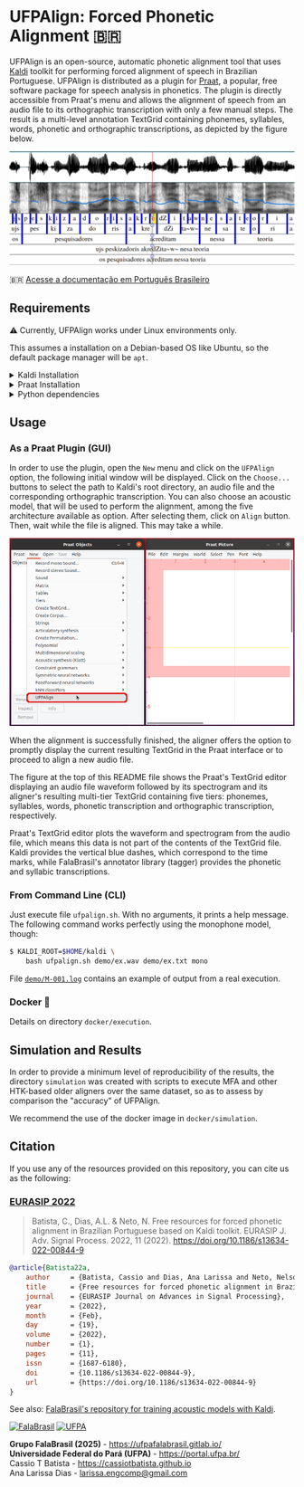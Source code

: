 # UFPAlign: Forced Phonetic Alignment :brazil:

UFPAlign is an open-source, automatic phonetic alignment tool that uses 
[Kaldi](http://kaldi-asr.org/) toolkit for performing forced alignment of 
speech in Brazilian Portuguese. UFPAlign is distributed as a plugin 
for [Praat](https://www.fon.hum.uva.nl/praat/), a popular, free software package 
for speech analysis in phonetics. The plugin is directly accessible from 
Praat's menu and allows the alignment of speech from an audio file to its 
orthographic transcription with only a few manual steps. The result is a 
multi-level annotation TextGrid containing phonemes, syllables, words, 
phonetic and orthographic transcriptions, as depicted by the figure below.

![](doc/textgrid.png)

:brazil: [Acesse a documentação em Português Brasileiro](README.md)


## Requirements

:warning: Currently, UFPAlign works under Linux environments only.

This assumes a installation on a
Debian-based OS like Ubuntu, so the default package manager will be `apt`.

<details>
<summary>Kaldi Installation</summary>

First, clone the most current version of Kaldi from GitHub by typing the 
following into a shell:

```bash
$ git clone https://github.com/kaldi-asr/kaldi
```

Then, to install Kaldi tools, go to `kaldi/tools/` and first check the 
prerequisites for Kaldi and see if there are any system-level installations 
you need to do:

```bash
$ cd kaldi/tools
$ extras/check_dependencies.sh
```

Then, assuming you have 4 CPU cores available on your machine, run:

```bash
$ make -j 4
```

The last tool to install is OpenBLAS, the open-source linear algebra library
that can be used instead of Intel MKL. Beware this will use all cores on your
machine, even the hyperthreads if your processor has support to it.

```bash
$ extras/install_openblas.sh
```

Finally, install Kaldi `src`. No CUDA support is necessary for UFPAlign.

```bash
$ cd kaldi/src
$ ./configure --shared
$ make depend -j 4
$ make -j 4
```

To guarantee Kaldi installation was successful, run the scripts on the yes/no
dataset. It doesn't take long to finish since the dataset is pretty small and
the pipeline only trains and decodes a monophone-bases model.

```bash
$ cd kaldi/egs/yesno/s5
$ bash run.sh
```

The last line should print the word error rate:

```text
%WER 0.00 [ 0 / 232, 0 ins, 0 del, 0 sub ] exp/mono0a/decode_test_yesno/wer_10_0.0
```
</details>

<details>
<summary>Praat Installation</summary>

To install the Linux version of Praat, you can either use `apt-get` by typing
into a shell:

```bash
$ sudo apt-get install praat
```

Or you can download a 64-bit binary executable on the 
[Praat download page](https://www.fon.hum.uva.nl/praat/praat6141_linux64.tar.gz).
Then, unpack it, creating the executable file praat. You can remove the tar
file.
</details>

<details>
<summary>Python dependencies</summary>
Other dependencies can be installed using Python's `pip` utility:

```bash
$ pip install -r requirements.txt
```
</details>


## Usage

### As a Praat Plugin (GUI)

In order to use the 
plugin, open the `New` menu and click on the `UFPAlign` option, the following 
initial window will be displayed. Click on the `Choose...` buttons to select 
the path to Kaldi's root directory, an audio file  and the corresponding 
orthographic transcription. You can also choose an acoustic model, that will 
be used to perform the alignment, among the five architecture available as 
option. After selecting them, click on `Align` button. Then, wait while the 
file is aligned. This may take a while.

![](doc/praat_menu.png)

When the alignment is successfully finished, the aligner offers the option to 
promptly display the current resulting TextGrid in the Praat interface or to 
proceed to align a new audio file. 

The figure at the top of this README file shows the Praat's
TextGrid editor displaying an audio file waveform followed by its 
spectrogram and its aligner's resulting multi-tier TextGrid containing five 
tiers: phonemes, syllables, words, phonetic transcription and orthographic 
transcription, respectively. 

Praat's TextGrid editor plots the waveform and spectrogram from the audio file,
which means this data is not part of the contents of the TextGrid file. 
Kaldi provides the vertical blue dashes, which correspond to the time marks, 
while FalaBrasil's annotator library (tagger) provides the phonetic and syllabic 
transcriptions.

### From Command Line (CLI)

Just execute file `ufpalign.sh`. With no arguments, it prints a help message.
The following command works perfectly using the monophone model, though:

```bash
$ KALDI_ROOT=$HOME/kaldi \
    bash ufpalign.sh demo/ex.wav demo/ex.txt mono
```

File [`demo/M-001.log`](demo/M-001.log) contains an example of output from a
real execution.

### Docker :whale:

Details on directory `docker/execution`.


## Simulation and Results

In order to provide a minimum level of reproducibility of the results, the
directory `simulation` was created with scripts to execute MFA and other
HTK-based older aligners over the same dataset, so as to assess by comparison 
the "accuracy" of UFPAlign.

We recommend the use of the docker image in `docker/simulation`.


## Citation

If you use any of the resources provided on this repository, you can cite us
as the following:

### [EURASIP 2022](https://asp-eurasipjournals.springeropen.com/articles/10.1186/s13634-022-00844-9)

> Batista, C., Dias, A.L. & Neto, N.
> Free resources for forced phonetic alignment in Brazilian Portuguese based on Kaldi toolkit.
> EURASIP J. Adv. Signal Process. 2022, 11 (2022).
> https://doi.org/10.1186/s13634-022-00844-9

```bibtex
@article{Batista22a,
    author     = {Batista, Cassio and Dias, Ana Larissa and Neto, Nelson},
    title      = {Free resources for forced phonetic alignment in Brazilian Portuguese based on Kaldi toolkit},
    journal    = {EURASIP Journal on Advances in Signal Processing},
    year       = {2022},
    month      = {Feb},
    day        = {19},
    volume     = {2022},
    number     = {1},
    pages      = {11},
    issn       = {1687-6180},
    doi        = {10.1186/s13634-022-00844-9},
    url        = {https://doi.org/10.1186/s13634-022-00844-9}
}
```

See also:
[FalaBrasil's repository for training acoustic models with Kaldi](https://github.com/falabrasil/kaldi-br).


[![FalaBrasil](https://gitlab.com/falabrasil/avatars/-/raw/main/logo_fb_git_footer.png)](https://ufpafalabrasil.gitlab.io/ "Visite o site do Grupo FalaBrasil") [![UFPA](https://gitlab.com/falabrasil/avatars/-/raw/main/logo_ufpa_git_footer.png)](https://portal.ufpa.br/ "Visite o site da UFPA")

__Grupo FalaBrasil (2025)__ - https://ufpafalabrasil.gitlab.io/      
__Universidade Federal do Pará (UFPA)__ - https://portal.ufpa.br/     
Cassio T Batista - https://cassiotbatista.github.io    
Ana Larissa Dias   - larissa.engcomp@gmail.com     
